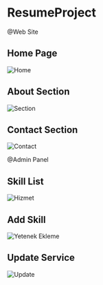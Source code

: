# ResumeProject

@Web Site

Home Page
------------
![Home](https://user-images.githubusercontent.com/106198602/232319422-626684bf-6a5a-4f19-97c3-7d04f17c7eae.png)

About Section
------------
![Section](https://user-images.githubusercontent.com/106198602/232319474-59a43081-b01e-4202-a39f-8c211a718549.png)

Contact Section
------------
![Contact](https://user-images.githubusercontent.com/106198602/232319699-608f142c-c7b9-495b-aba1-e7b825721b7f.png)


@Admin Panel

Skill List 
-----------
![Hizmet](https://user-images.githubusercontent.com/106198602/232319583-d0ed9bb4-fc7f-4aef-b28f-987cb795a252.png)

Add Skill
----------
![Yetenek Ekleme](https://user-images.githubusercontent.com/106198602/232319602-153336f8-aa89-462d-a7a5-07302cf40821.png)

Update Service
----------
![Update](https://user-images.githubusercontent.com/106198602/232319640-7635937f-90b4-42fb-90a2-f1701d4fb279.png)

